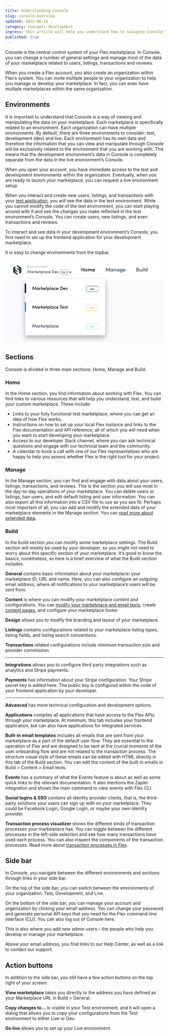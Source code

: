 ```yaml
---
title: Understanding Console
slug: console-overview
updated: 2022-06-14
category: concepts-development
ingress: This article will help you understand how to navigate Console.
published: true
---
```


Console is the central control system of your Flex marketplace. In
Console, you can change a number of general settings and manage most of
the data of your marketplace related to users, listings, transactions
and reviews.

When you create a Flex account, you also create an organization within
Flex’s system. You can invite multiple people to your organization to
help you manage or develop your marketplace. In fact, you can even have
multiple marketplaces within the same organization.

## Environments

It is important to understand that Console is a way of viewing and
manipulating the data on your marketplace. Each marketplace is
specifically related to an environment. Each organization can have
multiple environments. By default, there are three environments to
consider: test, development (dev) and live. Each environment has its own
data and therefore the information that you can view and manipulate
through Console will be exclusively related to the environment that you
are working with. This means that the development environment’s data in
Console is completely separate from the data in the live environment’s
Console.

When you open your account, you have immediate access to the test and
development environments within the organization. Eventually, when you
are ready to launch your marketplace, you can request a live environment
setup.

When you interact and create new users, listings, and transactions with
your [test application](https://flex-console.sharetribe.com), you will
see the data in the test environment. While you cannot modify the code
of the test environment, you can start playing around with it and see
the changes you make reflected in the test environment’s Console. You
can create users, new listings, and even transactions and reviews.

To interact and see data in your development environment’s Console, you
first need to set up the frontend application for your development
marketplace.

It is easy to change environments from the topbar.

![Change environments](./change-env.png)

## Sections

Console is divided in three main sections: Home, Manage and Build.

### Home

In the Home section, you find information about working with Flex. You
can find links to various resources that will help you understand, test,
and build your custom marketplace. These include:

- Links to your fully functional test marketplace, where you can get an
  idea of how Flex works.
- Instructions on how to set up your local Flex instance and links to
  the Flex documentation and API reference, all of which you will need
  when you want to start developing your marketplace.
- Access to our developer Slack channel, where you can ask technical
  questions and engage with our technical team and the community.
- A calendar to book a call with one of our Flex representatives who are
  happy to help you assess whether Flex is the right tool for your
  project.

### Manage

In the Manage section, you can find and engage with data about your
users, listings, transactions, and reviews. This is the section you will
use most in the day-to-day operations of your marketplace. You can
delete users or listings, ban users, and edit default listing and user
information. You can also export all this information into a CSV file to
use as you see fit. Perhaps most important of all, you can add and
modify the extended data of your marketplace elements in the Manage
section. You can
[read more about extended data](/concepts/extended-data-introduction/).

### Build

In the build section you can modify some marketplace settings. The Build
section will mostly be used by your developer, so you might not need to
worry about this specific section of your marketplace. It’s good to know
the basics, nonetheless, so here is a brief overview of what the Build
section includes.

**General** contains basic information about your marketplace: your
marketplace ID, URL and name. Here, you can also configure an outgoing
email address, where all notifications to your marketplace’s users will
be sent from.

**Content** is where you can modify your marketplace content and
configurations. You can
[modify your marketplace and email texts](/concepts/marketplace-texts/),
create [content pages](/concepts/headless-content-management/), and
configure your marketplace footer.

**Design** allows you to modify the branding and layout of your
marketplace.

**Listings** contains configurations related to your marketplace listing
types, listing fields, and listing search conventions.

**Transactions** related configurations include minimum transaction size
and provider commission.

---

**Integrations** allows you to configure third party integrations such
as analytics and Stripe payments.

**Payments** has information about your Stripe configuration. Your
Stripe secret key is added here. The public key is configured within the
code of your frontend application by your developer.

---

**Advanced** has more technical configuration and development options.

**Applications** compiles all applications that have access to the Flex
APIs through your marketplace. At minimum, this tab includes your
frontend application, but can also have applications for integrated
services.

**Built-in email templates** includes all emails that are sent from your
marketplace as a part of the default user flow. They are essential to
the operation of Flex and are designed to be sent at the crucial moments
of the user onboarding flow and are not related to the transaction
process. The structure visual style of these emails can be edited with
HTML directly in this tab of the Build section. You can edit the content
of the built in emails in Build > Content > Email texts.

**Events** has a summary of what the Events feature is about as well as
some quick links to the relevant documentation. It also mentions the
Zapier integration and shows the main command to view events with Flex
CLI.

**Social logins & SSO** contains all identity provider clients, that is,
the third-party solutions your users can sign up with on your
marketplace. They could be Facebook Login, Google Login, or maybe your
own identity provider.

**Transaction process visualizer** shows the different kinds of
transaction processes your marketplace has. You can toggle between the
different processes in the left-side selection and see how many
transactions have used each process. You can also inspect the components
of the transaction processes. Read more about
[transaction processes in Flex](/concepts/transaction-process/).

## Side bar

In Console, you navigate between the different environments and sections
through links in your side bar.

On the top of the side bar, you can switch between the environments of
your organization: Test, Development, and Live.

On the bottom of the side bar, you can manage your account and
organization by clicking your email address. You can change your
password and generate personal API keys that you need for the Flex
command-line interface (CLI). You can also log out of Console here.

This is also where you add new admin users – the people who help you
develop or manage your marketplace.

Above your email address, you find links to our Help Center, as well as
a link to contact our support.

## Action buttons

In addition to the side bar, you still have a few action buttons on the
top right of your screen:

**View marketplace** takes you directly to the address you have defined
as your Marketplace URL in Build > General.

**Copy changes to...** is visible in your Test environment, and it will
open a dialog that allows you to copy your configurations from the Test
environment to either Live or Dev.

**Go live** allows you to set up your Live environment.
